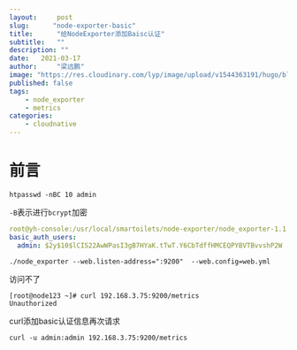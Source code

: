 ```yaml
---
layout:     post 
slug:      "node-exporter-basic"
title:      "给NodeExporter添加Baisc认证"
subtitle:   ""
description: ""
date:   2021-03-17
author:     "梁远鹏"
image: "https://res.cloudinary.com/lyp/image/upload/v1544363191/hugo/blog.github.io/743a4e9227e1f14cb24a1eb6db29e183.jpg"
published: false
tags:
    - node_exporter
    - metrics
categories: 
    - cloudnative
---  
```


# 前言  

```shell
htpasswd -nBC 10 admin
```  

`-B`表示进行`bcrypt`加密  


```yaml
root@yh-console:/usr/local/smartoilets/node-exporter/node_exporter-1.1.2.linux-amd64# cat web.yml 
basic_auth_users:
  admin: $2y$10$lCIS22AwWPasI3gB7HYaK.tTwT.Y6CbTdffHMCEQPYBVTBvvshP2W
```

```shell
./node_exporter --web.listen-address=":9200"  --web.config=web.yml
```  

访问不了 

```shell
[root@node123 ~]# curl 192.168.3.75:9200/metrics
Unauthorized
```  

curl添加basic认证信息再次请求  
```shell
curl -u admin:admin 192.168.3.75:9200/metrics
```